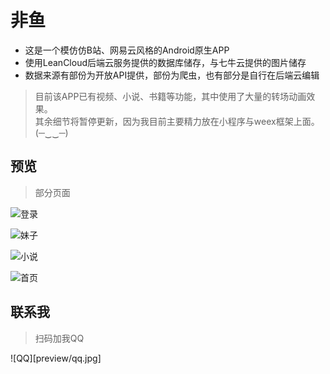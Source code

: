 # 非鱼

* 这是一个模仿仿B站、网易云风格的Android原生APP  
* 使用LeanCloud后端云服务提供的数据库储存，与七牛云提供的图片储存  
* 数据来源有部份为开放API提供，部份为爬虫，也有部分是自行在后端云编辑  

> 目前该APP已有视频、小说、书籍等功能，其中使用了大量的转场动画效果。  
> 其余细节将暂停更新，因为我目前主要精力放在小程序与weex框架上面。 (─‿‿─)  


## 预览
> 部分页面

![登录](preview/0.jpg)

![妹子](preview/1.jpg)

![小说](preview/2.jpg)

![首页](preview/3.jpg)


## 联系我
> 扫码加我QQ  

![QQ][preview/qq.jpg]

